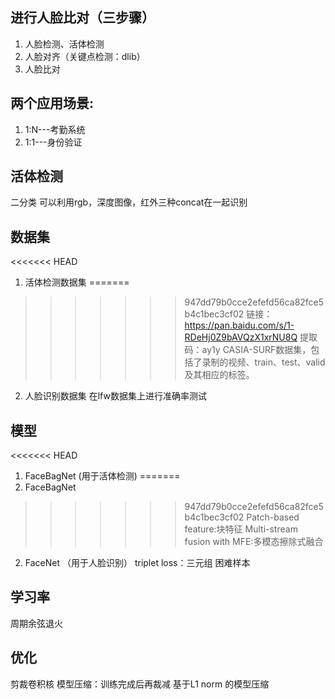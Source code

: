 ## 进行人脸比对（三步骤）
1. 人脸检测、活体检测
2. 人脸对齐（关键点检测：dlib）
3. 人脸比对

## 两个应用场景:
1. 1:N---考勤系统
2. 1:1---身份验证

## 活体检测
二分类
可以利用rgb，深度图像，红外三种concat在一起识别

## 数据集
<<<<<<< HEAD
1. 活体检测数据集
=======
>>>>>>> 947dd79b0cce2efefd56ca82fce5b4c1bec3cf02
链接：https://pan.baidu.com/s/1-RDeHj0Z9bAVQzX1xrNU8Q  提取码：ay1y 
CASIA-SURF数据集，包括了录制的视频、train、test、valid及其相应的标签。

2. 人脸识别数据集
在lfw数据集上进行准确率测试

## 模型
<<<<<<< HEAD
1. FaceBagNet (用于活体检测)
=======
1. FaceBagNet
>>>>>>> 947dd79b0cce2efefd56ca82fce5b4c1bec3cf02
    Patch-based feature:块特征
    Multi-stream fusion with MFE:多模态擦除式融合
2. FaceNet （用于人脸识别）
    triplet loss：三元组
    困难样本

## 学习率
周期余弦退火

## 优化
剪裁卷积核
模型压缩：训练完成后再裁减
基于L1 norm 的模型压缩

